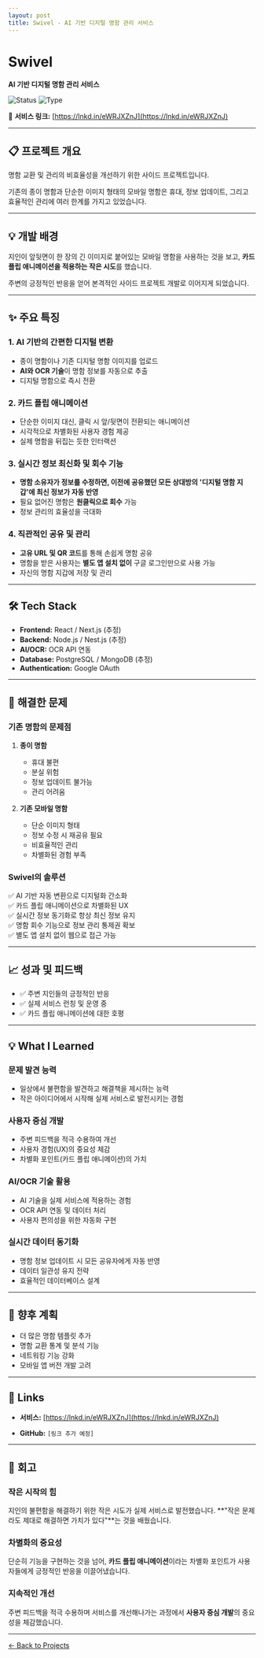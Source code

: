 ```yaml
---
layout: post
title: Swivel - AI 기반 디지털 명함 관리 서비스
---
```


# Swivel

**AI 기반 디지털 명함 관리 서비스**

![Status](https://img.shields.io/badge/Status-LIVE-success)
![Type](https://img.shields.io/badge/Type-Side%20Project-blue)

🔗 **서비스 링크:** [https://lnkd.in/eWRJXZnJ](https://lnkd.in/eWRJXZnJ)

---

## 📋 프로젝트 개요

명함 교환 및 관리의 비효율성을 개선하기 위한 사이드 프로젝트입니다.

기존의 종이 명함과 단순한 이미지 형태의 모바일 명함은 휴대, 정보 업데이트, 그리고 효율적인 관리에 여러 한계를 가지고 있었습니다.

---

## 💡 개발 배경

지인이 앞뒷면이 한 장의 긴 이미지로 붙어있는 모바일 명함을 사용하는 것을 보고, **카드 플립 애니메이션을 적용하는 작은 시도**를 했습니다.

주변의 긍정적인 반응을 얻어 본격적인 사이드 프로젝트 개발로 이어지게 되었습니다.

---

## ✨ 주요 특징

### 1. AI 기반의 간편한 디지털 변환
- 종이 명함이나 기존 디지털 명함 이미지를 업로드
- **AI와 OCR 기술**이 명함 정보를 자동으로 추출
- 디지털 명함으로 즉시 전환

### 2. 카드 플립 애니메이션
- 단순한 이미지 대신, 클릭 시 앞/뒷면이 전환되는 애니메이션
- 시각적으로 차별화된 사용자 경험 제공
- 실제 명함을 뒤집는 듯한 인터랙션

### 3. 실시간 정보 최신화 및 회수 기능
- **명함 소유자가 정보를 수정하면, 이전에 공유했던 모든 상대방의 '디지털 명함 지갑'에 최신 정보가 자동 반영**
- 필요 없어진 명함은 **원클릭으로 회수** 가능
- 정보 관리의 효율성을 극대화

### 4. 직관적인 공유 및 관리
- **고유 URL 및 QR 코드**를 통해 손쉽게 명함 공유
- 명함을 받은 사용자는 **별도 앱 설치 없이** 구글 로그인만으로 사용 가능
- 자신의 명함 지갑에 저장 및 관리

---

## 🛠 Tech Stack

<!-- TODO: 실제 사용한 기술 스택 추가 -->
- **Frontend:** React / Next.js (추정)
- **Backend:** Node.js / Nest.js (추정)
- **AI/OCR:** OCR API 연동
- **Database:** PostgreSQL / MongoDB (추정)
- **Authentication:** Google OAuth

---

## 🎯 해결한 문제

### 기존 명함의 문제점
1. **종이 명함**
   - 휴대 불편
   - 분실 위험
   - 정보 업데이트 불가능
   - 관리 어려움

2. **기존 모바일 명함**
   - 단순 이미지 형태
   - 정보 수정 시 재공유 필요
   - 비효율적인 관리
   - 차별화된 경험 부족

### Swivel의 솔루션
✅ AI 기반 자동 변환으로 디지털화 간소화  
✅ 카드 플립 애니메이션으로 차별화된 UX  
✅ 실시간 정보 동기화로 항상 최신 정보 유지  
✅ 명함 회수 기능으로 정보 관리 통제권 확보  
✅ 별도 앱 설치 없이 웹으로 접근 가능  

---

## 📈 성과 및 피드백

- ✅ 주변 지인들의 긍정적인 반응
- ✅ 실제 서비스 런칭 및 운영 중
- ✅ 카드 플립 애니메이션에 대한 호평

<!-- TODO: 구체적인 사용자 수, 피드백 등 추가 -->

---

## 💡 What I Learned

### 문제 발견 능력
- 일상에서 불편함을 발견하고 해결책을 제시하는 능력
- 작은 아이디어에서 시작해 실제 서비스로 발전시키는 경험

### 사용자 중심 개발
- 주변 피드백을 적극 수용하여 개선
- 사용자 경험(UX)의 중요성 체감
- 차별화 포인트(카드 플립 애니메이션)의 가치

### AI/OCR 기술 활용
- AI 기술을 실제 서비스에 적용하는 경험
- OCR API 연동 및 데이터 처리
- 사용자 편의성을 위한 자동화 구현

### 실시간 데이터 동기화
- 명함 정보 업데이트 시 모든 공유자에게 자동 반영
- 데이터 일관성 유지 전략
- 효율적인 데이터베이스 설계

---

## 🚀 향후 계획

- 더 많은 명함 템플릿 추가
- 명함 교환 통계 및 분석 기능
- 네트워킹 기능 강화
- 모바일 앱 버전 개발 고려

---

## 🔗 Links

- **서비스:** [https://lnkd.in/eWRJXZnJ](https://lnkd.in/eWRJXZnJ)
<!-- TODO: GitHub 저장소가 공개되어 있다면 링크 추가 -->
- **GitHub:** `[링크 추가 예정]`

---

## 💭 회고

### 작은 시작의 힘
지인의 불편함을 해결하기 위한 작은 시도가 실제 서비스로 발전했습니다. 
**"작은 문제라도 제대로 해결하면 가치가 있다"**는 것을 배웠습니다.

### 차별화의 중요성
단순히 기능을 구현하는 것을 넘어, **카드 플립 애니메이션**이라는 차별화 포인트가 
사용자들에게 긍정적인 반응을 이끌어냈습니다.

### 지속적인 개선
주변 피드백을 적극 수용하며 서비스를 개선해나가는 과정에서 
**사용자 중심 개발**의 중요성을 체감했습니다.

---

[← Back to Projects](/#projects)


